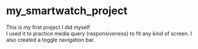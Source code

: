 # my_smartwatch_project
This is my first project I did myself <br>
I used it to practice media query (responsiveness) to fit any kind of screen.
I also created a toggle navigation bar.
